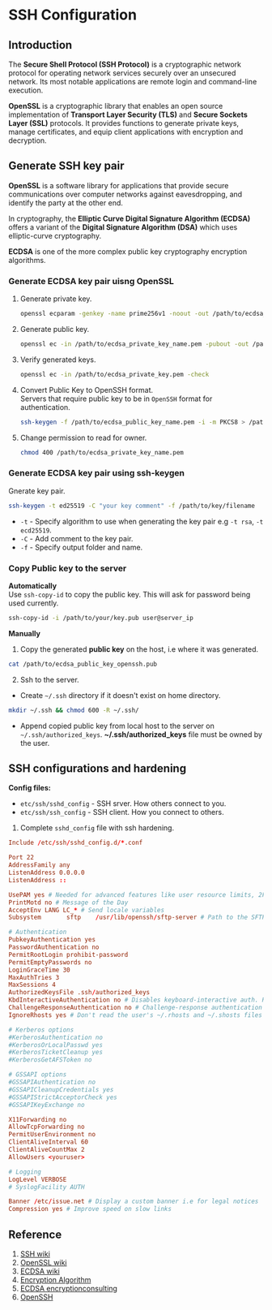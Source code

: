 # SSH Configuration

## Introduction  
The **Secure Shell Protocol (SSH Protocol)** is a cryptographic network protocol for operating network services securely over an unsecured network. Its most notable applications are remote login and command-line execution.

**OpenSSL** is a cryptographic library that enables an open source implementation of **Transport Layer Security (TLS)** and **Secure Sockets Layer (SSL)** protocols. It provides functions to generate private keys, manage certificates, and equip client applications with encryption and decryption.  

## Generate SSH key pair 
**OpenSSL** is a software library for applications that provide secure communications over computer networks against eavesdropping, and identify the party at the other end.  

In cryptography, the **Elliptic Curve Digital Signature Algorithm (ECDSA)** offers a variant of the **Digital Signature Algorithm (DSA)** which uses elliptic-curve cryptography. 

**ECDSA** is one of the more complex public key cryptography encryption algorithms.  


### Generate ECDSA key pair uisng OpenSSL  
1. Generate private key.  

    ```sh
    openssl ecparam -genkey -name prime256v1 -noout -out /path/to/ecdsa_private_key_name.pem
    ```

2. Generate public key.  

    ```sh
    openssl ec -in /path/to/ecdsa_private_key_name.pem -pubout -out /path/to/ecdsa_public_key_name.pem
    ```

3. Verify generated keys.  

    ```sh
    openssl ec -in /path/to/ecdsa_private_key.pem -check
    ``` 

4. Convert Public Key to OpenSSH format.  
    Servers that require public key to be in `OpenSSH` format for authentication.  

    ```sh
    ssh-keygen -f /path/to/ecdsa_public_key_name.pem -i -m PKCS8 > /path/to/public_key_openssh.pub
    ``` 

5. Change permission to read for owner.  

    ```sh
    chmod 400 /path/to/ecdsa_private_key_name.pem
    ```  

### Generate ECDSA key pair using ssh-keygen
Gnerate key pair.  
```sh
ssh-keygen -t ed25519 -C "your key comment" -f /path/to/key/filename
```  
- `-t` - Specify algorithm to use when generating the key pair e.g `-t rsa`, `-t ecd25519`.    
- `-C` - Add comment to the key pair.  
- `-f` - Specify output folder and name.  


### Copy Public key to the server  
**Automatically**  
Use `ssh-copy-id` to copy the public key. This will ask for password being used currently.  
```sh
ssh-copy-id -i /path/to/your/key.pub user@server_ip
```  

**Manually**  
1. Copy the generated **public key** on the host, i.e where it was generated.  
```sh
cat /path/to/ecdsa_public_key_openssh.pub
```  

2. Ssh to the server.  
- Create `~/.ssh` directory if it doesn't exist on home directory.  
```sh
mkdir ~/.ssh && chmod 600 -R ~/.ssh/
```  
- Append copied public key from local host to the server on `~/.ssh/authorized_keys`. **~/.ssh/authorized_keys** file must be owned by the user.  


## SSH configurations and hardening  
**Config files:**
- `etc/ssh/sshd_config` - SSH srver. How others connect to you.
- `etc/ssh/ssh_config`  - SSH client. How you connect to others.


1. Complete `sshd_config` file with ssh hardening.  
```conf
Include /etc/ssh/sshd_config.d/*.conf

Port 22
AddressFamily any
ListenAddress 0.0.0.0
ListenAddress ::

UsePAM yes # Needed for advanced features like user resource limits, 2FA or sessions limits, and system policies.
PrintMotd no # Message of the Day
AcceptEnv LANG LC_* # Send locale variables
Subsystem       sftp    /usr/lib/openssh/sftp-server # Path to the SFTP (SSH File Transfer Protocol) server binary

# Authentication
PubkeyAuthentication yes
PasswordAuthentication no
PermitRootLogin prohibit-password
PermitEmptyPasswords no
LoginGraceTime 30
MaxAuthTries 3
MaxSessions 4
AuthorizedKeysFile .ssh/authorized_keys
KbdInteractiveAuthentication no # Disables keyboard-interactive auth. Reduce brute-force or 2FA bypass vectors.
ChallengeResponseAuthentication no # Challenge-response authentication (used for one-time passwords or legacy systems). Often paired with UsePAM yes to manage authentication
IgnoreRhosts yes # Don't read the user's ~/.rhosts and ~/.shosts files

# Kerberos options
#KerberosAuthentication no
#KerberosOrLocalPasswd yes
#KerberosTicketCleanup yes
#KerberosGetAFSToken no

# GSSAPI options
#GSSAPIAuthentication no
#GSSAPICleanupCredentials yes
#GSSAPIStrictAcceptorCheck yes
#GSSAPIKeyExchange no

X11Forwarding no
AllowTcpForwarding no
PermitUserEnvironment no
ClientAliveInterval 60
ClientAliveCountMax 2
AllowUsers <youruser>

# Logging
LogLevel VERBOSE
# SyslogFacility AUTH

Banner /etc/issue.net # Display a custom banner i.e for legal notices
Compression yes # Improve speed on slow links
```


## Reference
1. [SSH wiki](https://en.wikipedia.org/wiki/Secure_Shell)
2. [OpenSSL wiki](https://en.wikipedia.org/wiki/OpenSSL)
3. [ECDSA wiki](https://en.wikipedia.org/wiki/Elliptic_Curve_Digital_Signature_Algorithm)  
4. [Encryption Algorithm](https://www.encryptionconsulting.com/education-center/what-is-an-encryption-algorithm/)  
5. [ECDSA encryptionconsulting](https://www.encryptionconsulting.com/education-center/what-is-ecdsa/)  
6. [OpenSSH](https://www.openssh.com/)
